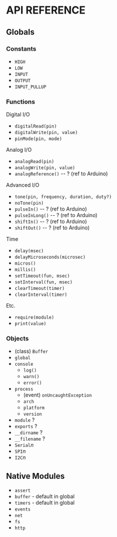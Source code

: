 # API REFERENCE

## Globals

### Constants

* `HIGH`
* `LOW`
* `INPUT`
* `OUTPUT`
* `INPUT_PULLUP`

### Functions

Digital I/O

* `digitalRead(pin)`
* `digitalWrite(pin, value)`
* `pinMode(pin, mode)`

Analog I/O

* `analogRead(pin)`
* `analogWrite(pin, value)`
* `analogReference()` -- ? (ref to Arduino)

Advanced I/O

* `tone(pin, frequency, duration, duty?)`
* `noTone(pin)`
* `pulseIn()` -- ? (ref to Arduino)
* `pulseInLong()` -- ? (ref to Arduino)
* `shiftIn()` -- ? (ref to Arduino)
* `shiftOut()` -- ? (ref to Arduino)

Time

* `delay(msec)`
* `delayMicroseconds(microsec)`
* `micros()`
* `millis()`
* `setTimeout(fun, msec)`
* `setInterval(fun, msec)`
* `clearTimeout(timer)`
* `clearInterval(timer)`

Etc.

* `require(module)`
* `print(value)`

### Objects

* (class) `Buffer`
* `global`
* `console`
  * `log()`
  * `warn()`
  * `error()`
* `process`
  * (event) `onUncaughtException`
  * `arch`
  * `platform`
  * `version`
* `module` ?
* `exports` ?
* `__dirname` ?
* `__filename` ?
* `Serial`_n_
* `SPI`_n_
* `I2C`_n_

## Native Modules

* `assert`
* `buffer` - default in global
* `timers` - default in global
* `events`
* `net`
* `fs`
* `http`

